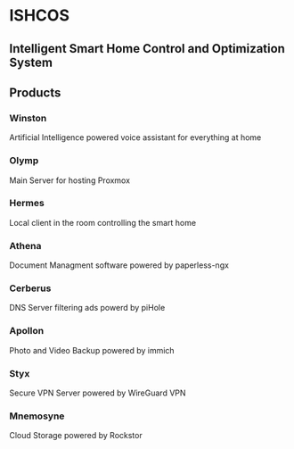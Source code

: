 # ISHCOS
## Intelligent Smart Home Control and Optimization System

## Products

### Winston
Artificial Intelligence powered voice assistant for everything at home

### Olymp
Main Server for hosting Proxmox

### Hermes
Local client in the room controlling the smart home

### Athena
Document Managment software powered by paperless-ngx

### Cerberus
DNS Server filtering ads powerd by piHole

### Apollon
Photo and Video Backup powered by immich

### Styx
Secure VPN Server powered by WireGuard VPN

### Mnemosyne
Cloud Storage powered by Rockstor








